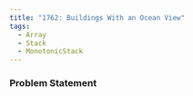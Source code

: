 ```yaml
---
title: "1762: Buildings With an Ocean View"
tags:
  - Array
  - Stack
  - MonotonicStack
---
```

### Problem Statement

